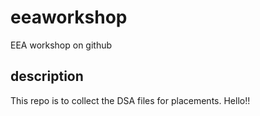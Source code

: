 # eeaworkshop
EEA workshop on github

## description

This repo is to collect the DSA files for placements.
Hello!!

